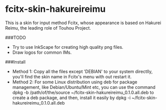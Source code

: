fcitx-skin-hakureireimu
=======================

This is a skin for input method Fcitx, whose appearance is based on Hakurei Reimu, the leading role of Touhou Project.

###TODO
- Try to use InkScape for creating high quality png files.
- Draw logos for common IMs.


###Install
- Method 1: Copy all the files except 'DEBIAN' to your system directlly, you'll find the skin name in Fcitx's menu with out restart it.
- Method 2: For some Linux distribution using deb for package management, like Debian/Ubuntu/Mint etc, you can use the command
    dpkg -b /path/of/the/source ~/fcitx-skin-hakureireimu_0.1.0.all.deb
to create a deb package, and then, install it easily by
    dpkg -i ~/fcitx-skin-hakureireimu_0.1.0.all.deb
